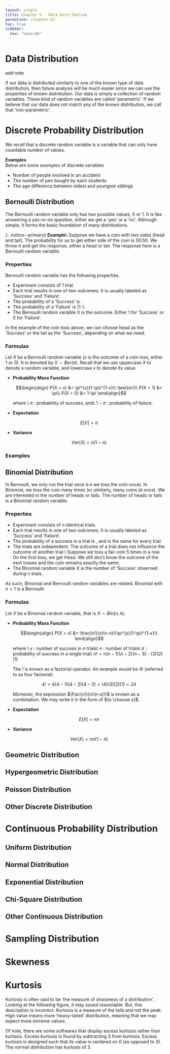 ```yaml
---
layout: single
title: Chapter 5 - Data Distribution
permalink: /chapter-5/
toc: True
sidebar:
  nav: "navside"
---
```


# Data Distribution
add note

If our data is distributed similarly to one of the known type of data distribution, then future analysis will be much easier since we can use the properties of known distribution. Our data is simply a collection of random variables. These kind of random variables are called 'parametric'. If we believe that our data does not match any of the known distribution, we call that 'non-parametric'.

# Discrete Probability Distribution
We recall that a discrete random variable is a variable that can only have countable number of values. 

<div class="notice--primary">

<b>Examples</b><br>
Below are some examples of discrete variables
<ul>
<li>Number of people involved in an accident</li>
<li>The number of pen bought by each students</li>
<li>The age difference between oldest and youngest siblings</li>
</ul></div>

## Bernoulli Distribution
The Bernoulli random variable only has two possible values, 0 or 1. It is like answering a yes-or-no question, either we get a 'yes' or a 'no'. Although simple, it forms the basic foundation of many distributions.

{: .notice--primary}
**Example**\\
Suppose we have a coin with two sides (head and tail). The probability for us to get either side of the coin is 50:50. We throw it and get the response, either a head or tail. The response here is a Bernoulli random variable.

### Properties
Bernoulli random variable has the following properties.
- Experiment consists of 1 trial.
- Each trial results in one of two outcomes. It is usually labeled as ‘Success’ and ‘Failure’.
- The probability of a ‘Success’ is .
- The probability of a ‘Failure’ is (1-).
- The Bernoulli random variable X is the outcome. Either 1 for ‘Success’ or 0 for ‘Failure’.

In the example of the coin toss above, we can choose head as the 'Success' or the tail as the 'Success', depending on what we need.

### Formulas
Let $X$ be a Bernoulli random variable ($x$ is the outcome of a coin toss, either $1$ or $0$). It is denoted by $X \sim Ber(\pi)$. Recall that we use uppercase $X$ to denote a random variable, and lowercase $x$ to denote its value.
- **Probability Mass Function**
  
  $$\begin{align}
  P(X = x) &= \pi^{x}(1-\pi)^{1-x}\\
  \text{or}\\
  P(X = 1) &= \pi\\
  P(X = 0) &= 1-\pi
  \end{align}$$

  where \\
  $\pi$ : probability of success, and\\
  $1-\pi$ : probability of failure.

- **Expectation**
  
  $$E[X] = \pi$$

- **Variance**
  
  $$Var(X) = \pi(1-\pi)$$

### Examples

## Binomial Distribution
In Bernoulli, we only run the trial once (i.e we toss the coin once). In Binomial, we toss the coin many times (or similarly, many coins at once). We are interested in the number of heads or tails. The number of heads or tails is a Binomial random variable.

### Properties
- Experiment consists of n identical trials.
- Each trial results in one of two outcomes. It is usually labeled as ‘Success’ and ‘Failure’.
- The probability of a success in a trial is , and  is the same for every trial.
- The trials are independent. The outcome of a trial does not influence the outcome of another trial.\\
  Suppose we toss a fair coin 5 times in a row. On the first toss, we get Head. We still don’t know the outcome of the next tosses and the coin remains exactly the same.
- The Binomial random variable X is the number of ‘Success’ observed during n trials.

As such, Binomial and Bernoulli random variables are related. Binomial with $n = 1$ is a Bernoulli.

### Formulas
Let $X$ be a Binomial random variable, that is $X \sim Bin(n, \pi)$. 
- **Probability Mass Function**
  
  $$\begin{align}
  P(X = x) &= \frac{n!}{x!(n-x)!}\pi^{x}(1-\pi)^{1-x}\\
  \end{align}$$

  where \\
  $x$ : number of success in $n$ trials\\
  $n$ : number of trials\\
  $\pi$ : probability of success in a single trial\\
  $n! = n(n - 1)(n - 2)(n - 3)\cdots(3)(2)(1)$

  The $!$ is known as a factorial operator. An example would be 4! (referred to as four factorial).

  $$4! = 4(4 - 1)(4 - 2)(4 - 3) = (4)(3)(2)(1) = 24$$

  Moreover, the expression $\frac{n!}{x!(n-x)!}$ is known as a combination. We may write it in the form of ${n \choose x}$.


- **Expectation**
  
  $$E[X] = n\pi$$

- **Variance**
  
  $$Var(X) = n\pi(1-\pi)$$

## Geometric Distribution

## Hypergeometric Distribution

## Poisson Distribution

## Other Discrete Distribution

# Continuous Probability Distribution
## Uniform Distribution

## Normal Distribution

## Exponential Distribution

## Chi-Square Distribution

## Other Continuous Distribution

# Sampling Distribution

# Skewness

# Kurtosis
Kurtosis is often said to be ‘the measure of sharpness of a distribution’. Looking at the following figure, it may sound reasonable. But, this description is incorrect. Kurtosis is a measure of the tails and not the peak. High value means more ‘heavy-tailed’ distribution, meaning that we may expect more extreme values.

Of note, there are some softwares that display excess kurtosis rather than kurtosis. Excess kurtosis is found by subtracting 3 from kurtosis. Excess kurtosis is designed such that its value is centered on 0 (as opposed to 3). The normal distribution has kurtosis of 3.

